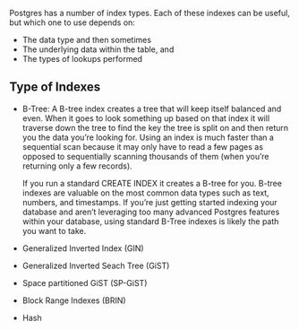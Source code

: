 Postgres has a number of index types. Each of these indexes can be useful, but which one to use depends on:
* The data type and then sometimes 
* The underlying data within the table, and 
* The types of lookups performed

## Type of Indexes

* B-Tree:  A B-tree index creates a tree that will keep itself balanced and even. When it goes to look something up based on that index it will traverse down the tree to find the key the tree is split on and then return you the data you’re looking for. Using an index is much faster than a sequential scan because it may only have to read a few pages as opposed to sequentially scanning thousands of them (when you’re returning only a few records).

  If you run a standard CREATE INDEX it creates a B-tree for you. B-tree indexes are valuable on the most common data types such as text, numbers, and timestamps. If you’re just getting started indexing your database and aren’t leveraging too many advanced Postgres features within your database, using standard B-Tree indexes is likely the path you want to take.

* Generalized Inverted Index (GIN)
* Generalized Inverted Seach Tree (GiST)
* Space partitioned GiST (SP-GiST)
* Block Range Indexes (BRIN)
* Hash
